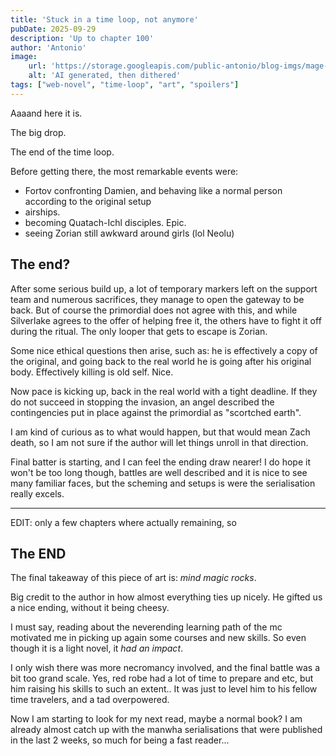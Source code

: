 ```yaml
---
title: 'Stuck in a time loop, not anymore'
pubDate: 2025-09-29
description: 'Up to chapter 100'
author: 'Antonio'
image:
    url: 'https://storage.googleapis.com/public-antonio/blog-imgs/mage-girl.jpg'
    alt: 'AI generated, then dithered'
tags: ["web-novel", "time-loop", "art", "spoilers"]
---
```

Aaaand here it is. 

The big drop. 

The end of the time loop. 

Before getting there, the most remarkable events were:
 - Fortov confronting Damien, and behaving like a normal person according to the original setup
 - airships. 
 - becoming Quatach-Ichl disciples. Epic. 
 - seeing Zorian still awkward around girls (lol Neolu)

## The end? 

After some serious build up, a lot of temporary markers left on the support team and numerous sacrifices, they manage to open the gateway to be back. But of course the primordial does not agree with this, and while Silverlake agrees to the offer of helping free it, the others have to fight it off during the ritual. The only looper that gets to escape is Zorian. 

Some nice ethical questions then arise, such as: he is effectively a copy of the original, and going back to the real world he is going after his original body. Effectively killing is old self. Nice. 


Now pace is kicking up, back in the real world with a tight deadline. 
If they do not succeed in stopping the invasion, an angel described the contingencies put in place against the primordial as "scortched earth". 

I am kind of curious as to what would happen, but that would mean Zach death, so I am not sure if the author will let things unroll in that direction. 

Final batter is starting, and I can feel the ending draw nearer! I do hope it won't be too long though, battles are well described and it is nice to see many familiar faces, but the scheming and setups is were the serialisation really excels. 

---

EDIT: only a few chapters where actually remaining, so

## The END

The final takeaway of this piece of art is: *mind magic rocks*.

Big credit to the author in how almost everything ties up nicely. He gifted us a nice ending, without it being cheesy. 

I must say, reading about the neverending learning path of the mc motivated me in picking up again some courses and new skills. So even though it is a light novel, it _had an impact_. 

I only wish there was more necromancy involved, and the final battle was a bit too grand scale. Yes, red robe had a lot of time to prepare and etc, but him raising his skills to such an extent.. It was just to level him to his fellow time travelers, and a tad overpowered. 

Now I am starting to look for my next read, maybe a normal book? I am already almost catch up with the manwha serialisations that were published in the last 2 weeks, so much for being a fast reader...